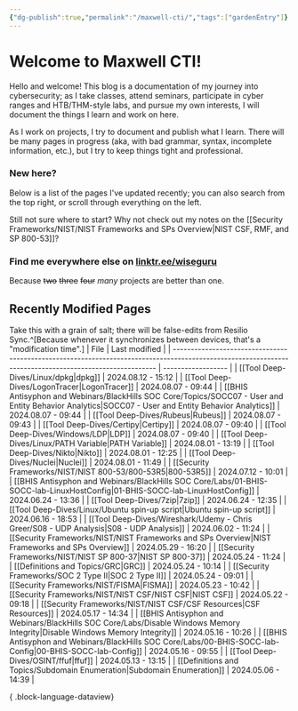 ```yaml
---
{"dg-publish":true,"permalink":"/maxwell-cti/","tags":["gardenEntry"]}
---
```


# Welcome to Maxwell CTI!

Hello and welcome! This blog is a documentation of my journey into cybersecurity; as I take classes, attend seminars, participate in cyber ranges and HTB/THM-style labs, and pursue my own interests, I will document the things I learn and work on here.

As I work on projects, I try to document and publish what I learn. There will be many pages in progress (aka, with bad grammar, syntax, incomplete information, etc.), but I try to keep things tight and professional.

### New here?
Below is a list of the pages I've updated recently; you can also search from the top right, or scroll through everything on the left.

Still not sure where to start? Why not check out my notes on the [[Security Frameworks/NIST/NIST Frameworks and SPs Overview\|NIST CSF, RMF, and SP 800-53]]?


### Find me everywhere else on [linktr.ee/wiseguru](https://linktr.ee/wiseguru)
Because ~~two~~ ~~three~~ ~~four~~ *many* projects are better than one.


## Recently Modified Pages
Take this with a grain of salt; there will be false-edits from Resilio Sync.^[Because whenever it synchronizes between devices, that's a "modification time".]
| File                                                                                                                                                    | Last modified      |
| ------------------------------------------------------------------------------------------------------------------------------------------------------- | ------------------ |
| [[Tool Deep-Dives/Linux/dpkg\|dpkg]]                                                                                                                 | 2024.08.12 - 15:12 |
| [[Tool Deep-Dives/LogonTracer\|LogonTracer]]                                                                                                         | 2024.08.07 - 09:44 |
| [[BHIS Antisyphon and Webinars/BlackHills SOC Core/Topics/SOCC07 - User and Entity Behavior Analytics\|SOCC07 - User and Entity Behavior Analytics]] | 2024.08.07 - 09:44 |
| [[Tool Deep-Dives/Rubeus\|Rubeus]]                                                                                                                   | 2024.08.07 - 09:43 |
| [[Tool Deep-Dives/Certipy\|Certipy]]                                                                                                                 | 2024.08.07 - 09:40 |
| [[Tool Deep-Dives/Windows/LDP\|LDP]]                                                                                                                 | 2024.08.07 - 09:40 |
| [[Tool Deep-Dives/Linux/PATH Variable\|PATH Variable]]                                                                                               | 2024.08.01 - 13:19 |
| [[Tool Deep-Dives/Nikto\|Nikto]]                                                                                                                     | 2024.08.01 - 12:25 |
| [[Tool Deep-Dives/Nuclei\|Nuclei]]                                                                                                                   | 2024.08.01 - 11:49 |
| [[Security Frameworks/NIST/NIST 800-53/800-53R5\|800-53R5]]                                                                                          | 2024.07.12 - 10:01 |
| [[BHIS Antisyphon and Webinars/BlackHills SOC Core/Labs/01-BHIS-SOCC-lab-LinuxHostConfig\|01-BHIS-SOCC-lab-LinuxHostConfig]]                         | 2024.06.24 - 13:36 |
| [[Tool Deep-Dives/7zip\|7zip]]                                                                                                                       | 2024.06.24 - 12:35 |
| [[Tool Deep-Dives/Linux/Ubuntu spin-up script\|Ubuntu spin-up script]]                                                                               | 2024.06.16 - 18:53 |
| [[Tool Deep-Dives/Wireshark/Udemy - Chris Greer/S08 - UDP Analysis\|S08 - UDP Analysis]]                                                             | 2024.06.02 - 11:24 |
| [[Security Frameworks/NIST/NIST Frameworks and SPs Overview\|NIST Frameworks and SPs Overview]]                                                      | 2024.05.29 - 16:20 |
| [[Security Frameworks/NIST/NIST SP 800-37\|NIST SP 800-37]]                                                                                          | 2024.05.24 - 11:24 |
| [[Definitions and Topics/GRC\|GRC]]                                                                                                                  | 2024.05.24 - 10:14 |
| [[Security Frameworks/SOC 2 Type II\|SOC 2 Type II]]                                                                                                 | 2024.05.24 - 09:01 |
| [[Security Frameworks/NIST/FISMA\|FISMA]]                                                                                                            | 2024.05.23 - 10:42 |
| [[Security Frameworks/NIST/NIST CSF/NIST CSF\|NIST CSF]]                                                                                             | 2024.05.22 - 09:18 |
| [[Security Frameworks/NIST/NIST CSF/CSF Resources\|CSF Resources]]                                                                                   | 2024.05.17 - 14:34 |
| [[BHIS Antisyphon and Webinars/BlackHills SOC Core/Labs/Disable Windows Memory Integrity\|Disable Windows Memory Integrity]]                         | 2024.05.16 - 10:26 |
| [[BHIS Antisyphon and Webinars/BlackHills SOC Core/Labs/00-BHIS-SOCC-lab-Config\|00-BHIS-SOCC-lab-Config]]                                           | 2024.05.16 - 09:55 |
| [[Tool Deep-Dives/OSINT/ffuf\|ffuf]]                                                                                                                 | 2024.05.13 - 13:15 |
| [[Definitions and Topics/Subdomain Enumeration\|Subdomain Enumeration]]                                                                              | 2024.05.06 - 14:39 |

{ .block-language-dataview}